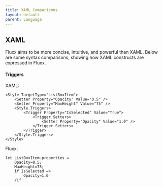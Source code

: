 ```yaml
---
title: XAML Comparisons
layout: default
parent: Language
---
```



XAML
----

Fluxx aims to be more concise, intuitive, and powerful than XAML. Below are some syntax comparisons,
showing how XAML constructs are expressed in Fluxx.

#### Triggers

XAML:
```
<Style TargetType="ListBoxItem">
    <Setter Property="Opacity" Value="0.5" />
    <Setter Property="MaxHeight" Value="75" />
    <Style.Triggers>
        <Trigger Property="IsSelected" Value="True">
            <Trigger.Setters>
                <Setter Property="Opacity" Value="1.0" />
            </Trigger.Setters>
        </Trigger>
    </Style.Triggers>
</Style>
```


Fluxx:
```
let ListBoxItem.properties =
    Opacity=0.5;
    MaxHeight=75;
    if IsSelected =>
        Opacity=1.0
    /if
```
